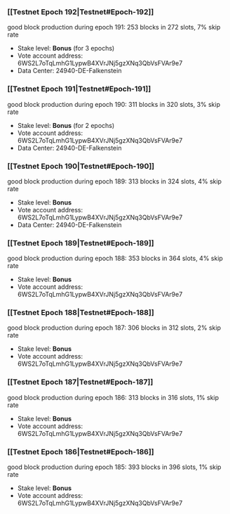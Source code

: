 ### [[Testnet Epoch 192|Testnet#Epoch-192]]
good block production during epoch 191: 253 blocks in 272 slots, 7% skip rate
* Stake level: **Bonus** (for 3 epochs)
* Vote account address: 6WS2L7oTqLmhG1LypwB4XVrJNj5gzXNq3QbVsFVAr9e7
* Data Center: 24940-DE-Falkenstein
### [[Testnet Epoch 191|Testnet#Epoch-191]]
good block production during epoch 190: 311 blocks in 320 slots, 3% skip rate
* Stake level: **Bonus** (for 2 epochs)
* Vote account address: 6WS2L7oTqLmhG1LypwB4XVrJNj5gzXNq3QbVsFVAr9e7
* Data Center: 24940-DE-Falkenstein
### [[Testnet Epoch 190|Testnet#Epoch-190]]
good block production during epoch 189: 313 blocks in 324 slots, 4% skip rate
* Stake level: **Bonus**
* Vote account address: 6WS2L7oTqLmhG1LypwB4XVrJNj5gzXNq3QbVsFVAr9e7
* Data Center: 24940-DE-Falkenstein
### [[Testnet Epoch 189|Testnet#Epoch-189]]
good block production during epoch 188: 353 blocks in 364 slots, 4% skip rate
* Stake level: **Bonus**
* Vote account address: 6WS2L7oTqLmhG1LypwB4XVrJNj5gzXNq3QbVsFVAr9e7
### [[Testnet Epoch 188|Testnet#Epoch-188]]
good block production during epoch 187: 306 blocks in 312 slots, 2% skip rate
* Stake level: **Bonus**
* Vote account address: 6WS2L7oTqLmhG1LypwB4XVrJNj5gzXNq3QbVsFVAr9e7
### [[Testnet Epoch 187|Testnet#Epoch-187]]
good block production during epoch 186: 313 blocks in 316 slots, 1% skip rate
* Stake level: **Bonus**
* Vote account address: 6WS2L7oTqLmhG1LypwB4XVrJNj5gzXNq3QbVsFVAr9e7
### [[Testnet Epoch 186|Testnet#Epoch-186]]
good block production during epoch 185: 393 blocks in 396 slots, 1% skip rate
* Stake level: **Bonus**
* Vote account address: 6WS2L7oTqLmhG1LypwB4XVrJNj5gzXNq3QbVsFVAr9e7